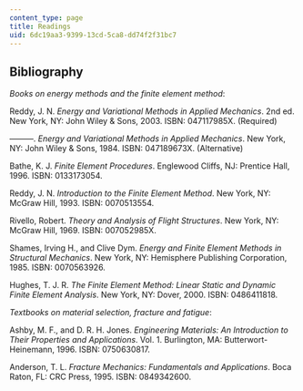 ```yaml
---
content_type: page
title: Readings
uid: 6dc19aa3-9399-13cd-5ca8-dd74f2f31bc7
---
```


Bibliography
------------

_Books on energy methods and the finite element method_:

Reddy, J. N. _Energy and Variational Methods in Applied Mechanics_. 2nd ed. New York, NY: John Wiley & Sons, 2003. ISBN: 047117985X. (Required)

———. _Energy and Variational Methods in Applied Mechanics_. New York, NY: John Wiley & Sons, 1984. ISBN: 047189673X. (Alternative)

Bathe, K. J. _Finite Element Procedures_. Englewood Cliffs, NJ: Prentice Hall, 1996. ISBN: 0133173054.

Reddy, J. N. _Introduction to the Finite Element Method_. New York, NY: McGraw Hill, 1993. ISBN: 0070513554.

Rivello, Robert. _Theory and Analysis of Flight Structures_. New York, NY: McGraw Hill, 1969. ISBN: 007052985X.

Shames, Irving H., and Clive Dym. _Energy and Finite Element Methods in Structural Mechanics_. New York, NY: Hemisphere Publishing Corporation, 1985. ISBN: 0070563926.

Hughes, T. J. R. _The Finite Element Method: Linear Static and Dynamic Finite Element Analysis_. New York, NY: Dover, 2000. ISBN: 0486411818.

  
_Textbooks on material selection, fracture and fatigue_:

Ashby, M. F., and D. R. H. Jones. _Engineering Materials: An Introduction to Their Properties and Applications_. Vol. 1. Burlington, MA: Butterwort-Heinemann, 1996. ISBN: 0750630817.

Anderson, T. L. _Fracture Mechanics: Fundamentals and Applications_. Boca Raton, FL: CRC Press, 1995. ISBN: 0849342600.